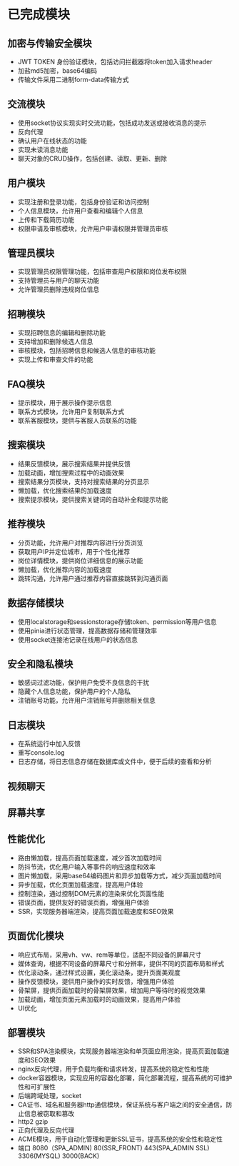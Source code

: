 # 已完成模块

## 加密与传输安全模块

- JWT TOKEN 身份验证模块，包括访问拦截器将token加入请求header
- 加盐md5加密，base64编码
- 传输文件采用二进制form-data传输方式

## 交流模块

- 使用socket协议实现实时交流功能，包括成功发送或接收消息的提示
- 反向代理
- 确认用户在线状态的功能
- 实现未读消息功能
- 聊天对象的CRUD操作，包括创建、读取、更新、删除

## 用户模块

- 实现注册和登录功能，包括身份验证和访问控制
- 个人信息模块，允许用户查看和编辑个人信息
- 上传和下载简历功能
- 权限申请及审核模块，允许用户申请权限并管理员审核

## 管理员模块

- 实现管理员权限管理功能，包括审查用户权限和岗位发布权限
- 支持管理员与用户的聊天功能
- 允许管理员删除违规岗位信息

## 招聘模块

- 实现招聘信息的编辑和删除功能
- 支持增加和删除候选人信息
- 审核模块，包括招聘信息和候选人信息的审核功能
- 实现上传和审查文件的功能

## FAQ模块

- 提示模块，用于展示操作提示信息
- 联系方式模块，允许用户复制联系方式
- 联系客服模块，提供与客服人员联系的功能

## 搜索模块

- 结果反馈模块，展示搜索结果并提供反馈
- 加载动画，增加搜索过程中的动画效果
- 搜索结果分页模块，支持对搜索结果的分页显示
- 懒加载，优化搜索结果的加载速度
- 搜索提示模块，提供搜索关键词的自动补全和提示功能

## 推荐模块

- 分页功能，允许用户对推荐内容进行分页浏览
- 获取用户IP并定位城市，用于个性化推荐
- 岗位详情模块，提供岗位详细信息的展示功能
- 懒加载，优化推荐内容的加载速度
- 跳转沟通，允许用户通过推荐内容直接跳转到沟通页面

## 数据存储模块

- 使用localstorage和sessionstorage存储token、permission等用户信息
- 使用pinia进行状态管理，提高数据存储和管理效率
- 使用socket连接池记录在线用户的状态信息

## 安全和隐私模块

- 敏感词过滤功能，保护用户免受不良信息的干扰
- 隐藏个人信息功能，保护用户的个人隐私
- 注销账号功能，允许用户注销账号并删除相关信息

## 日志模块

- 在系统运行中加入反馈
- 重写console.log
- 日志存储，将日志信息存储在数据库或文件中，便于后续的查看和分析

## 视频聊天

## 屏幕共享



## 性能优化

- 路由懒加载，提高页面加载速度，减少首次加载时间
- 防抖节流，优化用户输入等事件的响应速度和效率
- 图片懒加载，采用base64编码图片和异步加载等方式，减少页面加载时间
- 异步加载，优化页面加载速度，提高用户体验
- 控制渲染，通过控制DOM元素的渲染来优化页面性能
- 错误页面，提供友好的错误页面，增强用户体验
- SSR，实现服务器端渲染，提高页面加载速度和SEO效果

## 页面优化模块

- 响应式布局，采用vh、vw、rem等单位，适配不同设备的屏幕尺寸
- 媒体查询，根据不同设备的屏幕尺寸和分辨率，提供不同的页面布局和样式
- 优化滚动条，通过样式设置，美化滚动条，提升页面美观度
- 操作反馈模块，提供用户操作的实时反馈，增强用户体验
- 骨架屏，提供页面加载时的骨架屏效果，增加用户等待时的视觉效果
- 加载动画，增加页面元素加载时的动画效果，提高用户体验
- UI优化

## 部署模块

- SSR和SPA渲染模块，实现服务器端渲染和单页面应用渲染，提高页面加载速度和SEO效果
- nginx反向代理，用于负载均衡和请求转发，提高系统的稳定性和性能
- docker容器模块，实现应用的容器化部署，简化部署流程，提高系统的可维护性和可扩展性
- 后端跨域处理，socket
- CA证书、域名和服务器http通信模块，保证系统与客户端之间的安全通信，防止信息被窃取和篡改
- http2 gzip
- 正向代理及反向代理
- ACME模块，用于自动化管理和更新SSL证书，提高系统的安全性和稳定性
- 端口 8080（SPA_ADMIN) 80(SSR_FRONT) 443(SPA_ADMIN SSL) 3306(MYSQL) 3000(BACK)
